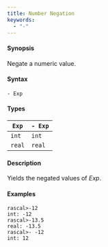 ```yaml
---
title: Number Negation
keywords:
  - "-"
---
```


#### Synopsis

Negate a numeric value.

#### Syntax

`- Exp`

#### Types


| `Exp`  |  `- Exp`  |
| --- | --- |
| `int`    |  `int`      |
| `real`   |  `real`     |


#### Description

Yields the negated values of _Exp_.

#### Examples


```rascal-shell
rascal>-12
int: -12
rascal>-13.5
real: -13.5
rascal>- -12
int: 12
```


